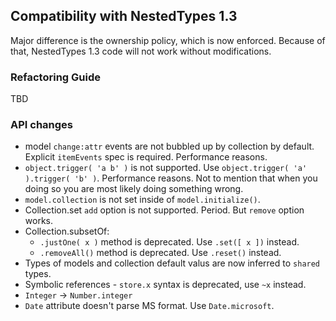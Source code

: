 ## Compatibility with NestedTypes 1.3

Major difference is the ownership policy, which is now enforced.
Because of that, NestedTypes 1.3 code will not work without modifications.

### Refactoring Guide

TBD

### API changes

- model `change:attr` events are not bubbled up by collection by default. Explicit `itemEvents` spec is required. Performance reasons.
- `object.trigger( 'a b' )` is not supported. Use `object.trigger( 'a' ).trigger( 'b' )`. Performance reasons. Not to mention that when you doing so you are most likely doing something wrong.
- `model.collection` is not set inside of `model.initialize()`.
- Collection.set `add` option is not supported. Period. But `remove` option works.
- Collection.subsetOf:
    - `.justOne( x )` method is deprecated. Use `.set([ x ])` instead.
    - `.removeAll()` method is deprecated. Use `.reset()` instead.
- Types of models and collection default valus are now inferred to `shared` types.
- Symbolic references - `store.x` syntax is deprecated, use `~x` instead.
- `Integer` -> `Number.integer`
- `Date` attribute doesn't parse MS format. Use `Date.microsoft`.